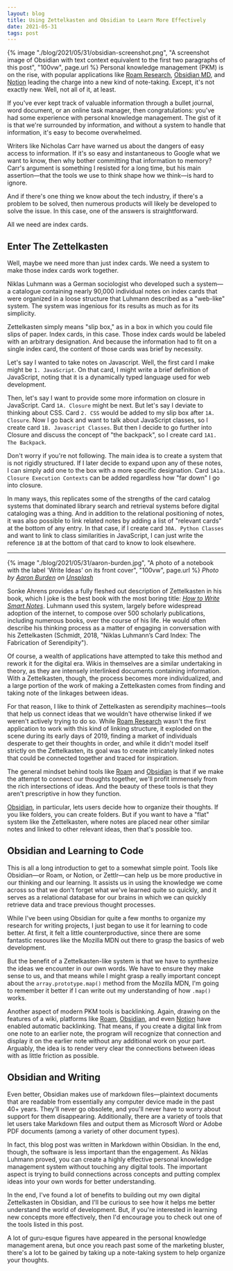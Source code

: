 ```yaml
---
layout: blog
title: Using Zettelkasten and Obsidian to Learn More Effectively
date: 2021-05-31
tags: post
---
```

{% image "./blog/2021/05/31/obsidian-screenshot.png", "A screenshot image of Obsidian with text context equivalent to the first two paragraphs of this post", "100vw", page.url %}
Personal knowledge management (PKM) is on the rise, with popular applications like [Roam Research](https://roamresearch.com/), [Obsidian MD](https://obsidian.md/), and [Notion](https://www.notion.so/) leading the charge into a new kind of note-taking. Except, it's not exactly new. Well, not all of it, at least.

<!-- Excerpt Start -->
If you've ever kept track of valuable information through a bullet journal, word document, or an online task manager, then congratulations: you've had some experience with personal knowledge management. The gist of it is that we're surrounded by information, and without a system to handle that information, it's easy to become overwhelmed. 
<!-- Excerpt End -->

Writers like Nicholas Carr have warned us about the dangers of easy access to information. If it's so easy and instantaneous to Google what we want to know, then why bother committing that information to memory? Carr's argument is something I resisted for a long time, but his main assertion—that the tools we use to think shape how we think—is hard to ignore. 

And if there's one thing we know about the tech industry, if there's a problem to be solved, then numerous products will likely be developed to solve the issue. In this case, one of the answers is straightforward. 

All we need are index cards.

## Enter The Zettelkasten
Well, maybe we need more than just index cards. We need a system to make those index cards work together. 

Niklas Luhmann was a German sociologist who developed such a system—a catalogue containing nearly 90,000 individual notes on index cards that were organized in a loose structure that Luhmann described as a "web-like" system. The system was ingenious for its results as much as for its simplicity. 

Zettelkasten simply means "slip box," as in a box in which you could file slips of paper. Index cards, in this case. Those index cards would be labeled with an arbitrary designation. And because the information had to fit on a single index card, the content of those cards was brief by necessity. 

Let's say I wanted to take notes on Javascript. Well, the first card I make might be `1. JavaScript`. On that card, I might write a brief definition of JavaScript, noting that it is a dynamically typed language used for web development. 

Then, let's say I want to provide some more information on closure in JavaScript. Card `1A. Closure` might be next. But let's say I deviate to thinking about CSS. Card `2. CSS` would be added to my slip box after `1A. Closure`. Now I go back and want to talk about JavaScript classes, so I create card `1B. Javascript Classes`. But then I decide to go further into Closure and discuss the concept of "the backpack", so I create card `1A1. The Backpack`. 

Don't worry if you're not following. The main idea is to create a system that is not rigidly structured. If I later decide to expand upon any of these notes, I can simply add one to the box with a more specific designation. Card `1A1a. Closure Execution Contexts` can be added regardless how "far down" I go into closure. 

In many ways, this replicates some of the strengths of the card catalog systems that dominated library search and retrieval systems before digital cataloging was a thing. And in addition to the relational positioning of notes, it was also possible to link related notes by adding a list of "relevant cards" at the bottom of any entry. In that case, if I create card `30A. Python Classes` and want to link to class similarities in JavaScript, I can just write the reference `1B` at the bottom of that card to know to look elsewhere.

---
{% image "./blog/2021/05/31/aaron-burden.jpg", "A photo of a notebook with the label 'Write Ideas' on its front cover", "100vw", page.url %}
_Photo by <a href="https://unsplash.com/@aaronburden?utm_source=unsplash&utm_medium=referral&utm_content=creditCopyText">Aaron Burden</a> on <a href="https://unsplash.com/s/photos/notebook?utm_source=unsplash&utm_medium=referral&utm_content=creditCopyText">Unsplash</a>_
  

Sonke Ahrens provides a fully fleshed out description of Zettelkasten in his book, which I joke is the best book with the most boring title: _[How to Write Smart Notes](https://www.amazon.com/How-Take-Smart-Notes-Nonfiction/dp/1542866502)_. Luhmann used this system, largely before widespread adoption of the internet, to compose over 500 scholarly publications, including numerous books, over the course of his life. He would often describe his thinking process as a matter of engaging in conversation with his Zettelkasten (Schmidt, 2018, "Niklas Luhmann’s Card Index: The Fabrication of Serendipity").

Of course, a wealth of applications have attempted to take this method and rework it for the digital era. Wikis in themselves are a similar undertaking in theory, as they are intensely interlinked documents containing information. With a Zettelkasten, though, the process becomes more individualized, and a large portion of the work of making a Zettelkasten comes from finding and taking note of the linkages between ideas.

For that reason, I like to think of Zettelkasten as serendipity machines—tools that help us connect ideas that we wouldn't have otherwise linked if we weren't actively trying to do so. While [Roam Research](https://roamresearch.com/) wasn't the first application to work with this kind of linking structure, it exploded on the scene during its early days of 2019, finding a market of individuals desperate to get their thoughts in order, and while it didn't model itself strictly on the Zettelkasten, its goal was to create intricately linked notes that could be connected together and traced for inspiration. 

The general mindset behind tools like [Roam](https://roamresearch.com/) and [Obsidian](https://obsidian.md/) is that if we make the attempt to connect our thoughts together, we'll profit immensely from the rich intersections of ideas. And the beauty of these tools is that they aren't prescriptive in how they function. 

[Obsidian](https://obsidian.md/), in particular, lets users decide how to organize their thoughts. If you like folders, you can create folders. But if you want to have a "flat" system like the Zettelkasten, where notes are placed near other similar notes and linked to other relevant ideas, then that's possible too.

## Obsidian and Learning to Code
This is all a long introduction to get to a somewhat simple point. Tools like Obsidian—or Roam, or Notion, or Zettlr—can help us be more productive in our thinking and our learning. It assists us in using the knowledge we come across so that we don't forget what we've learned quite so quickly, and it serves as a relational database for our brains in which we can quickly retrieve data and trace previous thought processes. 

While I've been using Obsidian for quite a few months to organize my research for writing projects, I just began to use it for learning to code better. At first, it felt a little counterproductive, since there are some fantastic resoures like the Mozilla MDN out there to grasp the basics of web development.

But the benefit of a Zettelkasten-like system is that we have to synthesize the ideas we encounter in our own words. We have to ensure they make sense to us, and that means while I might grasp a really important concept about the `array.prototype.map()` method from the Mozilla MDN, I'm going to remember it better if I can write out my understanding of how `.map()` works.

Another aspect of modern PKM tools is backlinking. Again, drawing on the features of a wiki, platforms like [Roam](https://roamresearch.com/), [Obsidian](https://obsidian.md/), and even [Notion](https://www.notion.so/) have enabled automatic backlinking. That means, if you create a digital link from one note to an earlier note, the program will recognize that connection and display it on the earlier note without any additional work on your part. Arguably, the idea is to render very clear the connections between ideas with as little friction as possible.

## Obsidian and Writing
Even better, Obsidian makes use of markdown files—plaintext documents that are readable from essentially any computer device made in the past 40+ years. They'll never go obsolete, and you'll never have to worry about support for them disappearing. Additionally, there are a variety of tools that let users take Markdown files and output them as Microsoft Word or Adobe PDF documents (among a variety of other document types). 

In fact, this blog post was written in Markdown within Obsidian. In the end, though, the software is less important than the engagement. As Niklas Luhmann proved, you can create a highly effective personal knowledge management system without touching any digital tools. The important aspect is trying to build connections across concepts and putting complex ideas into your own words for better understanding. 

In the end, I've found a lot of benefits to building out my own digital Zettelkasten in Obsidian, and I'll be curious to see how it helps me better understand the world of development. But, if you're interested in learning new concepts more effectively, then I'd encourage you to check out one of the tools listed in this post. 

A lot of guru-esque figures have appeared in the personal knowledge management arena, but once you reach past some of the marketing bluster, there's a lot to be gained by taking up a note-taking system to help organize your thoughts.